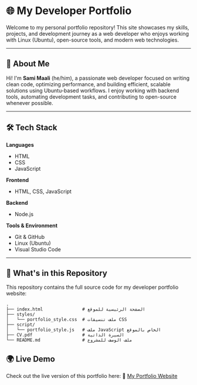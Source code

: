 # 🌐 My Developer Portfolio

Welcome to my personal portfolio repository!
This site showcases my skills, projects, and development journey as a web developer who enjoys working with Linux (Ubuntu), open-source tools, and modern web technologies.

---

## 🚀 About Me

Hi! I'm **Sami Maali** (he/him), a passionate web developer focused on writing clean code, optimizing performance, and building efficient, scalable solutions using Ubuntu-based workflows.
I enjoy working with backend tools, automating development tasks, and contributing to open-source whenever possible.

---

## 🛠️ Tech Stack

**Languages**

* HTML
* CSS
* JavaScript

**Frontend**

* HTML, CSS, JavaScript

**Backend**

* Node.js

**Tools & Environment**

* Git & GitHub
* Linux (Ubuntu)
* Visual Studio Code

---

## 📁 What's in this Repository

This repository contains the full source code for my developer portfolio website:

```
.
├── index.html               # الصفحة الرئيسية للموقع
├── styles/
│   └── portfolio_style.css  # ملف تنسيقات CSS
├── script/
│   └── portfolio_style.js   # ملف JavaScript الخاص بالموقع
├── CV.pdf                   # السيرة الذاتية
└── README.md                # ملف الوصف للمشروع
```



## 🌍 Live Demo

Check out the live version of this portfolio here:
🔗 [My Portfolio Website](https://samiimaali.github.io/projects/)
